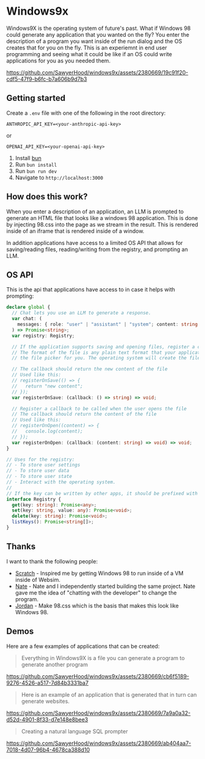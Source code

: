 # Windows9x

Windows9X is the operating system of future's past. What if Windows 98 could generate any application that you wanted on the fly? You enter the description of a program you want inside of the run dialog and the OS creates that for you on the fly. This is an experiemnt in end user programming and seeing what it could be like if an OS could write applications for you as you needed them.

https://github.com/SawyerHood/windows9x/assets/2380669/19c91f20-cdf5-47f9-b6fc-b7a606b9d7b3

## Getting started

Create a `.env` file with one of the following in the root directory:

```
ANTHROPIC_API_KEY=<your-anthropic-api-key>
```

or

```
OPENAI_API_KEY=<your-openai-api-key>
```

1. Install [bun](https://bun.sh/docs/installation)
2. Run `bun install`
3. Run `bun run dev`
4. Navigate to `http://localhost:3000`

## How does this work?

When you enter a description of an application, an LLM is prompted to generate an HTML file that looks like a windows 98 application. This is done by injecting 98.css into the page as we stream in the result. This is rendered inside of an iframe that is rendered inside of a window.

In addition applications have access to a limited OS API that allows for saving/reading files, reading/writing from the registry, and prompting an LLM.

## OS API

This is the api that applications have access to in case it helps with prompting:

```typescript
declare global {
  // Chat lets you use an LLM to generate a response.
  var chat: (
    messages: { role: "user" | "assistant" | "system"; content: string }[]
  ) => Promise<string>;
  var registry: Registry;

  // If the application supports saving and opening files, register a callback to be called when the user saves/opens the file.
  // The format of the file is any plain text format that your application can read. If these are registered the OS will create
  // the file picker for you. The operating system will create the file menu for you.

  // The callback should return the new content of the file
  // Used like this:
  // registerOnSave(() => {
  //   return "new content";
  // });
  var registerOnSave: (callback: () => string) => void;

  // Register a callback to be called when the user opens the file
  // The callback should return the content of the file
  // Used like this:
  // registerOnOpen((content) => {
  //   console.log(content);
  // });
  var registerOnOpen: (callback: (content: string) => void) => void;
}

// Uses for the registry:
// - To store user settings
// - To store user data
// - To store user state
// - Interact with the operating system.
//
// If the key can be written by other apps, it should be prefixed with "public_"
interface Registry {
  get(key: string): Promise<any>;
  set(key: string, value: any): Promise<void>;
  delete(key: string): Promise<void>;
  listKeys(): Promise<string[]>;
}
```

## Thanks

I want to thank the following people:

- [Scratch](https://x.com/DrBriefsScratch) - Inspired me by getting Windows 98 to run inside of a VM inside of Websim.
- [Nate](https://x.com/nateparrott) - Nate and I independently started building the same project. Nate gave me the idea of "chatting with the developer" to change the program.
- [Jordan](https://x.com/jdan) - Make 98.css which is the basis that makes this look like Windows 98.

## Demos

Here are a few examples of applications that can be created:

> Everything in Windows9X is a file you can generate a program to generate another program

https://github.com/SawyerHood/windows9x/assets/2380669/cb6f5189-9276-4526-a517-7d84b3331ba7

> Here is an example of an application that is generated that in turn can generate websites.

https://github.com/SawyerHood/windows9x/assets/2380669/7a9a0a32-d52d-4901-8f33-d7e148e8bee3

> Creating a natural language SQL prompter

https://github.com/SawyerHood/windows9x/assets/2380669/ab404aa7-7018-4d07-96b4-4678ca388d10
